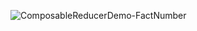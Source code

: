 ![ComposableReducerDemo-FactNumber](https://github.com/user-attachments/assets/b5a9ee80-1389-401a-b106-fb1da0424212)
